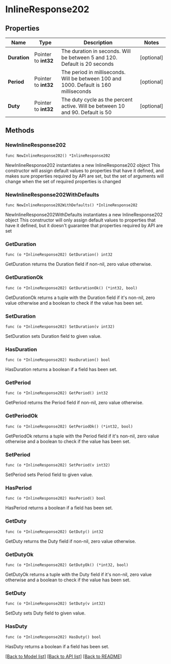 # InlineResponse202

## Properties

Name | Type | Description | Notes
------------ | ------------- | ------------- | -------------
**Duration** | Pointer to **int32** | The duration in seconds. Will be between 5 and 120. Default is 20 seconds | [optional] 
**Period** | Pointer to **int32** | The period in milliseconds. Will be between 100 and 1000. Default is 160 milliseconds | [optional] 
**Duty** | Pointer to **int32** | The duty cycle as the percent active. Will be between 10 and 90. Default is 50 | [optional] 

## Methods

### NewInlineResponse202

`func NewInlineResponse202() *InlineResponse202`

NewInlineResponse202 instantiates a new InlineResponse202 object
This constructor will assign default values to properties that have it defined,
and makes sure properties required by API are set, but the set of arguments
will change when the set of required properties is changed

### NewInlineResponse202WithDefaults

`func NewInlineResponse202WithDefaults() *InlineResponse202`

NewInlineResponse202WithDefaults instantiates a new InlineResponse202 object
This constructor will only assign default values to properties that have it defined,
but it doesn't guarantee that properties required by API are set

### GetDuration

`func (o *InlineResponse202) GetDuration() int32`

GetDuration returns the Duration field if non-nil, zero value otherwise.

### GetDurationOk

`func (o *InlineResponse202) GetDurationOk() (*int32, bool)`

GetDurationOk returns a tuple with the Duration field if it's non-nil, zero value otherwise
and a boolean to check if the value has been set.

### SetDuration

`func (o *InlineResponse202) SetDuration(v int32)`

SetDuration sets Duration field to given value.

### HasDuration

`func (o *InlineResponse202) HasDuration() bool`

HasDuration returns a boolean if a field has been set.

### GetPeriod

`func (o *InlineResponse202) GetPeriod() int32`

GetPeriod returns the Period field if non-nil, zero value otherwise.

### GetPeriodOk

`func (o *InlineResponse202) GetPeriodOk() (*int32, bool)`

GetPeriodOk returns a tuple with the Period field if it's non-nil, zero value otherwise
and a boolean to check if the value has been set.

### SetPeriod

`func (o *InlineResponse202) SetPeriod(v int32)`

SetPeriod sets Period field to given value.

### HasPeriod

`func (o *InlineResponse202) HasPeriod() bool`

HasPeriod returns a boolean if a field has been set.

### GetDuty

`func (o *InlineResponse202) GetDuty() int32`

GetDuty returns the Duty field if non-nil, zero value otherwise.

### GetDutyOk

`func (o *InlineResponse202) GetDutyOk() (*int32, bool)`

GetDutyOk returns a tuple with the Duty field if it's non-nil, zero value otherwise
and a boolean to check if the value has been set.

### SetDuty

`func (o *InlineResponse202) SetDuty(v int32)`

SetDuty sets Duty field to given value.

### HasDuty

`func (o *InlineResponse202) HasDuty() bool`

HasDuty returns a boolean if a field has been set.


[[Back to Model list]](../README.md#documentation-for-models) [[Back to API list]](../README.md#documentation-for-api-endpoints) [[Back to README]](../README.md)


